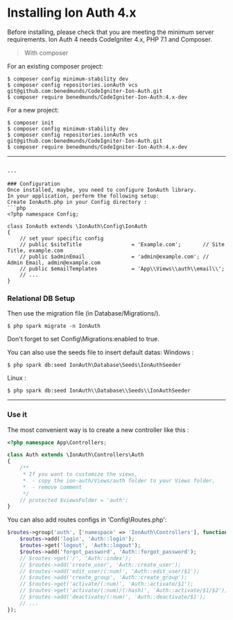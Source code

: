 Installing Ion Auth 4.x
===================================

Before installing, please check that you are meeting the minimum server requirements.
Ion Auth 4 needs CodeIgniter 4.x, PHP 7.1 and Composer.

> With composer

For an existing composer project:
```shell
$ composer config minimum-stability dev
$ composer config repositories.ionAuth vcs git@github.com:benedmunds/CodeIgniter-Ion-Auth.git
$ composer require benedmunds/CodeIgniter-Ion-Auth:4.x-dev
```

For a new project:
```shell
$ composer init
$ composer config minimum-stability dev
$ composer config repositories.ionAuth vcs git@github.com:benedmunds/CodeIgniter-Ion-Auth.git
$ composer require benedmunds/CodeIgniter-Ion-Auth:4.x-dev
```
---

```

---

### Configuration
Once installed, maybe, you need to configure IonAuth library.
In your application, perform the following setup:
Create IonAuth.php in your Config directory :
```php
<?php namespace Config;

class IonAuth extends \IonAuth\Config\IonAuth
{
    // set your specific config
    // public $siteTitle                = 'Example.com';       // Site Title, example.com
    // public $adminEmail               = 'admin@example.com'; // Admin Email, admin@example.com
    // public $emailTemplates           = 'App\\Views\\auth\\email\\';
    // ...
}

```

### Relational DB Setup
Then use the migration file (in Database/Migrations/).
```
$ php spark migrate -n IonAuth
```
Don't forget to set Config\Migrations:enabled to true.

You can also use the seeds file to insert default datas:
Windows :
```
$ php spark db:seed IonAuth\Database\Seeds\IonAuthSeeder
```
Linux :
```
$ php spark db:seed IonAuth\\Database\\Seeds\\IonAuthSeeder
```

---

### Use it
The most convenient way is to create a new controller like this :
```php
<?php namespace App\Controllers;

class Auth extends \IonAuth\Controllers\Auth
{
    /**
     * If you want to customize the views,
     *  - copy the ion-auth/Views/auth folder to your Views folder,
     *  - remove comment
     */
    // protected $viewsFolder = 'auth';
}
```
You can also add routes configs in 'Config\Routes.php':
```php
$routes->group('auth', ['namespace' => 'IonAuth\Controllers'], function ($routes) {
	$routes->add('login', 'Auth::login');
	$routes->get('logout', 'Auth::logout');
	$routes->add('forgot_password', 'Auth::forgot_password');
	// $routes->get('/', 'Auth::index');
	// $routes->add('create_user', 'Auth::create_user');
	// $routes->add('edit_user/(:num)', 'Auth::edit_user/$1');
	// $routes->add('create_group', 'Auth::create_group');
	// $routes->get('activate/(:num)', 'Auth::activate/$1');
	// $routes->get('activate/(:num)/(:hash)', 'Auth::activate/$1/$2');
	// $routes->add('deactivate/(:num)', 'Auth::deactivate/$1');
	// ...
});
```
